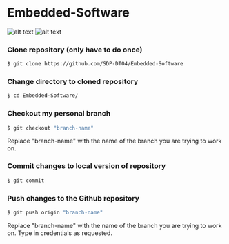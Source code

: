 # Embedded-Software

![alt text](https://assets-cdn.github.com/images/modules/logos_page/GitHub-Logo.png) ![alt text](http://www.usanetwork.com/sites/usanetwork/files/styles/629x720/public/wwe_profiles_hero_cena_3.jpg?itok=ICL6JoxZ) <br />

### Clone repository (only have to do once)
```sh
$ git clone https://github.com/SDP-DT04/Embedded-Software
```

### Change directory to cloned repository
```sh
$ cd Embedded-Software/
```

### Checkout my personal branch
```sh
$ git checkout "branch-name"
```
Replace "branch-name" with the name of the branch you are trying to work on.

### Commit changes to local version of repository
```sh
$ git commit
```

### Push changes to the Github repository
```sh
$ git push origin "branch-name"
```
Replace "branch-name" with the name of the branch you are trying to work on. Type in credentials as requested.
